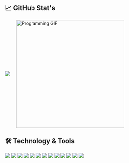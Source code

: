 ## 📈 GitHub Stat's
<div style="display: flex; align-items: center;">
    <a href="https://github.com/oronaldo403">
        <img src="https://github-profile-summary-cards.vercel.app/api/cards/repos-per-language?username=oronaldo403&theme=radical" style="margin-right: 20px;">
    </a>
    <img src="https://i.giphy.com/media/v1.Y2lkPTc5MGI3NjExd2p6bGVyMzYxc281N3Ztejl5cWUzYmJ3aDg2OXZ2Nm05bTRnMzNkaSZlcD12MV9pbnRlcm5hbF9naWZfYnlfaWQmY3Q9dg/NvllqO5qwAM7qLRCXT/giphy.gif" width="350" alt="Programming GIF">
</div>



## 🛠 Technology & Tools
![](https://img.shields.io/badge/OS-Linux-informational?style=flat&logo=linux&labelColor=181818&logoColor=white&color=050F2C)
![](https://img.shields.io/badge/Editor-LunarVim-informational?style=flat&logo=vim&labelColor=181818&logoColor=white&color=050F2C)
![](https://img.shields.io/badge/Code-Rust-informational?style=flat&logo=rust&labelColor=181818&logoColor=white&color=050F2C)
![](https://img.shields.io/badge/Code-Java-informational?style=flat&logo=java&labelColor=181818&logoColor=white&color=050F2C)
![](https://img.shields.io/badge/Code-Go-informational?style=flat&logo=go&labelColor=181818&logoColor=white&color=050F2C)
![](https://img.shields.io/badge/Framework-Spring_Boot-informational?style=flat&logo=spring&labelColor=181818&logoColor=white&color=050F2C)
![](https://img.shields.io/badge/Web-Django-informational?style=flat&logo=django&labelColor=181818&logoColor=white&color=050F2C)
![](https://img.shields.io/badge/Web-Flask-informational?style=flat&logo=flask&labelColor=181818&logoColor=white&color=050F2C)
![](https://img.shields.io/badge/Code-Javascript-informational?style=flat&logo=javascript&labelColor=181818&logoColor=white&color=050F2C)
![](https://img.shields.io/badge/Shell-Bash-informational?style=flat&logo=gnu-bash&&labelColor=181818&logoColor=white&color=050F2C)
![](https://img.shields.io/badge/Tools-Git-informational?style=flat&logo=git&labelColor=181818&logoColor=white&color=050F2C)
![](https://img.shields.io/badge/Tools-PostgreSQL-informational?style=flat&logo=postgresql&labelColor=181818&logoColor=white&color=050F2C)
![](https://img.shields.io/badge/Tools-MySQL-informational?style=flat&logo=mysql&labelColor=181818&logoColor=white&color=050F2C)

